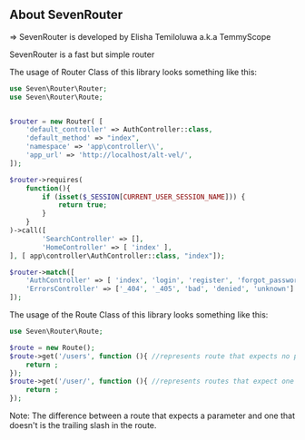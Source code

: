 ## About SevenRouter

=> SevenRouter is developed by Elisha Temiloluwa a.k.a TemmyScope	

SevenRouter is a fast but simple router

The usage of Router Class of this library looks something like this:

```php
use Seven\Router\Router;
use Seven\Router\Route;


$router = new Router( [
	'default_controller' => AuthController::class,
	'default_method' => "index",
	'namespace' => 'app\controller\\',
	'app_url' => 'http://localhost/alt-vel/',
]);

$router->requires( 
	function(){
		if (isset($_SESSION[CURRENT_USER_SESSION_NAME])) {
			return true;
		}
	}
)->call([
		'SearchController' => [],
		'HomeController' => [ 'index' ],
], [ app\controller\AuthController::class, "index"]);

$router->match([
	'AuthController' => [ 'index', 'login', 'register', 'forgot_password', 'activate', 'about', 'logout'],
	'ErrorsController' => ['_404', '_405', 'bad', 'denied', 'unknown']
]);
```

The usage of the Route Class of this library looks something like this:
```php
use Seven\Router\Route;

$route = new Route();
$route->get('/users', function (){ //represents route that expects no parameter
	return ;
});
$route->get('/user/', function (){ //represents routes that expect one or more parameters
	return ;
});


```
Note: The difference between a route that expects a parameter and one that doesn't is the trailing slash in the route.
